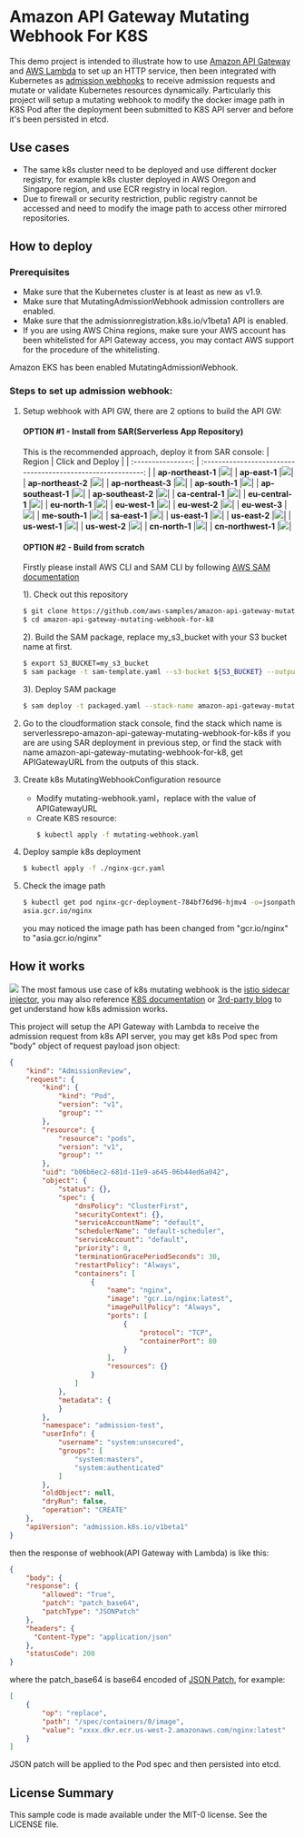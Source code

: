 # Amazon API Gateway Mutating Webhook For K8S
This demo project is intended to illustrate how to use [Amazon API Gateway](https://aws.amazon.com/api-gateway/) and [AWS Lambda](https://aws.amazon.com/lambda/) to set up an HTTP service, then been integrated with Kubernetes as [admission webhooks](https://kubernetes.io/docs/reference/access-authn-authz/extensible-admission-controllers/) to receive admission requests and mutate or validate Kubernetes resources dynamically. Particularly this project will setup a mutating webhook to modify the docker image path in K8S Pod after the deployment been submitted to K8S API server and before it's been persisted in etcd.

## Use cases
- The same k8s cluster need to be deployed and use different docker registry, for example k8s cluster deployed in AWS Oregon and Singapore region, and use ECR registry in local region.
- Due to firewall or security restriction, public registry cannot be accessed and need to modify the image path to access other mirrored repositories.

## How to deploy
### Prerequisites
- Make sure that the Kubernetes cluster is at least as new as v1.9.
- Make sure that MutatingAdmissionWebhook admission controllers are enabled.
- Make sure that the admissionregistration.k8s.io/v1beta1 API is enabled.
- If you are using AWS China regions, make sure your AWS account has been whitelisted for API Gateway access, you may contact AWS support for the procedure of the whitelisting.

Amazon EKS has been enabled MutatingAdmissionWebhook.

### Steps to set up admission webhook:
1. Setup webhook with API GW, there are 2 options to build the API GW:
    #### OPTION #1 - Install from SAR(Serverless App Repository)
    This is the recommended approach, deploy it from SAR console:
    |        Region        |                    Click and Deploy                     |
    | :----------------: | :----------------------------------------------------------: |
    |  **ap-northeast-1**  |[![](https://img.shields.io/badge/SAR-Deploy%20Now-yellow.svg)](https://deploy.serverlessrepo.app/ap-northeast-1/?app=arn:aws:serverlessrepo:us-east-1:269621987045:applications/amazon-api-gateway-mutating-webhook-for-k8s)|
    |  **ap-east-1**  |[![](https://img.shields.io/badge/SAR-Deploy%20Now-yellow.svg)](https://deploy.serverlessrepo.app/ap-east-1/?app=arn:aws:serverlessrepo:us-east-1:269621987045:applications/amazon-api-gateway-mutating-webhook-for-k8s)|
    |  **ap-northeast-2**  |[![](https://img.shields.io/badge/SAR-Deploy%20Now-yellow.svg)](https://deploy.serverlessrepo.app/ap-northeast-2/?app=arn:aws:serverlessrepo:us-east-1:269621987045:applications/amazon-api-gateway-mutating-webhook-for-k8s)|
    |  **ap-northeast-3**  |[![](https://img.shields.io/badge/SAR-Deploy%20Now-yellow.svg)](https://deploy.serverlessrepo.app/ap-northeast-3/?app=arn:aws:serverlessrepo:us-east-1:269621987045:applications/amazon-api-gateway-mutating-webhook-for-k8s)|
    |  **ap-south-1**  |[![](https://img.shields.io/badge/SAR-Deploy%20Now-yellow.svg)](https://deploy.serverlessrepo.app/ap-south-1/?app=arn:aws:serverlessrepo:us-east-1:269621987045:applications/amazon-api-gateway-mutating-webhook-for-k8s)|
    |  **ap-southeast-1**  |[![](https://img.shields.io/badge/SAR-Deploy%20Now-yellow.svg)](https://deploy.serverlessrepo.app/ap-southeast-1/?app=arn:aws:serverlessrepo:us-east-1:269621987045:applications/amazon-api-gateway-mutating-webhook-for-k8s)|
    |  **ap-southeast-2**  |[![](https://img.shields.io/badge/SAR-Deploy%20Now-yellow.svg)](https://deploy.serverlessrepo.app/ap-southeast-2/?app=arn:aws:serverlessrepo:us-east-1:269621987045:applications/amazon-api-gateway-mutating-webhook-for-k8s)|
    |  **ca-central-1**  |[![](https://img.shields.io/badge/SAR-Deploy%20Now-yellow.svg)](https://deploy.serverlessrepo.app/ca-central-1/?app=arn:aws:serverlessrepo:us-east-1:269621987045:applications/amazon-api-gateway-mutating-webhook-for-k8s)|
    |  **eu-central-1**  |[![](https://img.shields.io/badge/SAR-Deploy%20Now-yellow.svg)](https://deploy.serverlessrepo.app/eu-central-1/?app=arn:aws:serverlessrepo:us-east-1:269621987045:applications/amazon-api-gateway-mutating-webhook-for-k8s)|
    |  **eu-north-1**  |[![](https://img.shields.io/badge/SAR-Deploy%20Now-yellow.svg)](https://deploy.serverlessrepo.app/eu-north-1/?app=arn:aws:serverlessrepo:us-east-1:269621987045:applications/amazon-api-gateway-mutating-webhook-for-k8s)|
    |  **eu-west-1**  |[![](https://img.shields.io/badge/SAR-Deploy%20Now-yellow.svg)](https://deploy.serverlessrepo.app/eu-west-1/?app=arn:aws:serverlessrepo:us-east-1:269621987045:applications/amazon-api-gateway-mutating-webhook-for-k8s)|
    |  **eu-west-2**  |[![](https://img.shields.io/badge/SAR-Deploy%20Now-yellow.svg)](https://deploy.serverlessrepo.app/eu-west-2/?app=arn:aws:serverlessrepo:us-east-1:269621987045:applications/amazon-api-gateway-mutating-webhook-for-k8s)|
    |  **eu-west-3**  |[![](https://img.shields.io/badge/SAR-Deploy%20Now-yellow.svg)](https://deploy.serverlessrepo.app/eu-west-3/?app=arn:aws:serverlessrepo:us-east-1:269621987045:applications/amazon-api-gateway-mutating-webhook-for-k8s)|
    |  **me-south-1**  |[![](https://img.shields.io/badge/SAR-Deploy%20Now-yellow.svg)](https://deploy.serverlessrepo.app/me-south-1/?app=arn:aws:serverlessrepo:us-east-1:269621987045:applications/amazon-api-gateway-mutating-webhook-for-k8s)|
    |  **sa-east-1**  |[![](https://img.shields.io/badge/SAR-Deploy%20Now-yellow.svg)](https://deploy.serverlessrepo.app/sa-east-1/?app=arn:aws:serverlessrepo:us-east-1:269621987045:applications/amazon-api-gateway-mutating-webhook-for-k8s)|
    |  **us-east-1**  |[![](https://img.shields.io/badge/SAR-Deploy%20Now-yellow.svg)](https://deploy.serverlessrepo.app/us-east-1/?app=arn:aws:serverlessrepo:us-east-1:269621987045:applications/amazon-api-gateway-mutating-webhook-for-k8s)|
    |  **us-east-2**  |[![](https://img.shields.io/badge/SAR-Deploy%20Now-yellow.svg)](https://deploy.serverlessrepo.app/us-east-2/?app=arn:aws:serverlessrepo:us-east-1:269621987045:applications/amazon-api-gateway-mutating-webhook-for-k8s)|
    |  **us-west-1**  |[![](https://img.shields.io/badge/SAR-Deploy%20Now-yellow.svg)](https://deploy.serverlessrepo.app/us-west-1/?app=arn:aws:serverlessrepo:us-east-1:269621987045:applications/amazon-api-gateway-mutating-webhook-for-k8s)|
    |  **us-west-2**  |[![](https://img.shields.io/badge/SAR-Deploy%20Now-yellow.svg)](https://deploy.serverlessrepo.app/us-west-2/?app=arn:aws:serverlessrepo:us-east-1:269621987045:applications/amazon-api-gateway-mutating-webhook-for-k8s)|
    |  **cn-north-1**  |[![](https://img.shields.io/badge/SAR-Deploy%20Now-yellow.svg)](https://console.amazonaws.cn/lambda/home?region=cn-north-1#/create/app?applicationId=arn:aws-cn:serverlessrepo:cn-north-1:086750097665:applications/amazon-api-gateway-mutating-webhook-for-k8s)|
    |  **cn-northwest-1**  |[![](https://img.shields.io/badge/SAR-Deploy%20Now-yellow.svg)](https://console.amazonaws.cn/lambda/home?region=cn-northwest-1#/create/app?applicationId=arn:aws-cn:serverlessrepo:cn-north-1:086750097665:applications/amazon-api-gateway-mutating-webhook-for-k8s)|


    #### OPTION #2 - Build from scratch
    Firstly please install AWS CLI and SAM CLI by following [AWS SAM documentation](https://docs.aws.amazon.com/serverless-application-model/latest/developerguide/serverless-sam-cli-install.html)
    
    1). Check out this repository 

    ```sh
    $ git clone https://github.com/aws-samples/amazon-api-gateway-mutating-webhook-for-k8.git
    $ cd amazon-api-gateway-mutating-webhook-for-k8
    ```

    2). Build the SAM package, replace my_s3_bucket with your S3 bucket name at first.

    ```sh
    $ export S3_BUCKET=my_s3_bucket
    $ sam package -t sam-template.yaml --s3-bucket ${S3_BUCKET} --output-template-file packaged.yaml
    ```

    3). Deploy SAM package

    ```sh
    $ sam deploy -t packaged.yaml --stack-name amazon-api-gateway-mutating-webhook-for-k8 --capabilities CAPABILITY_IAM
    ```
2. Go to the cloudformation stack console, find the stack which name is serverlessrepo-amazon-api-gateway-mutating-webhook-for-k8s if you are are using SAR deployment in previous step, or find the stack with name amazon-api-gateway-mutating-webhook-for-k8, get APIGatewayURL from the outputs of this stack.

3. Create k8s MutatingWebhookConfiguration resource
    - Modify mutating-webhook.yaml，replace <WEB-HOOK-URL> with the value of APIGatewayURL
    - Create K8S resource:
        ```bash
        $ kubectl apply -f mutating-webhook.yaml
        ```
4. Deploy sample k8s deployment
    ```bash
    $ kubectl apply -f ./nginx-gcr.yaml
    ```
5. Check the image path 
    ```bash
    $ kubectl get pod nginx-gcr-deployment-784bf76d96-hjmv4 -o=jsonpath='{.spec.containers[0].image}'
    asia.gcr.io/nginx
    ```
    you may noticed the image path has been changed from "gcr.io/nginx" to "asia.gcr.io/nginx"

## How it works
![](./images/solution-diagram.png)
The most famous use case of k8s mutating webhook is the [istio sidecar injector](https://istio.io/docs/reference/commands/sidecar-injector/), you may also reference [K8S documentation](https://kubernetes.io/docs/reference/access-authn-authz/extensible-admission-controllers/) or [3rd-party blog](https://medium.com/dowjones/how-did-that-sidecar-get-there-4dcd73f1a0a4) to get understand how k8s admission works.

This project will setup the API Gateway with Lambda to receive the admission request from k8s API server, you may get k8s Pod spec from "body" object of request payload json object:
```json
{
    "kind": "AdmissionReview",
    "request": {
        "kind": {
            "kind": "Pod",
            "version": "v1",
            "group": ""
        },
        "resource": {
            "resource": "pods",
            "version": "v1",
            "group": ""
        },
        "uid": "b06b6ec2-681d-11e9-a645-06b44ed6a042",
        "object": {
            "status": {},
            "spec": {
                "dnsPolicy": "ClusterFirst",
                "securityContext": {},
                "serviceAccountName": "default",
                "schedulerName": "default-scheduler",
                "serviceAccount": "default",
                "priority": 0,
                "terminationGracePeriodSeconds": 30,
                "restartPolicy": "Always",
                "containers": [
                    {
                        "name": "nginx",
                        "image": "gcr.io/nginx:latest",
                        "imagePullPolicy": "Always",
                        "ports": [
                            {
                                "protocol": "TCP",
                                "containerPort": 80
                            }
                        ],
                        "resources": {}
                    }
                ]
            },
            "metadata": {
            }
        },
        "namespace": "admission-test",
        "userInfo": {
            "username": "system:unsecured",
            "groups": [
                "system:masters",
                "system:authenticated"
            ]
        },
        "oldObject": null,
        "dryRun": false,
        "operation": "CREATE"
    },
    "apiVersion": "admission.k8s.io/v1beta1"
}
```
then the response of webhook(API Gateway with Lambda) is like this:
```json
{
    "body": {
    "response": {
        "allowed": "True",
        "patch": "patch_base64",
        "patchType": "JSONPatch"
    },
    "headers": {
      "Content-Type": "application/json"
    },
    "statusCode": 200
}
```
where the patch_base64 is base64 encoded of [JSON Patch](http://jsonpatch.com/), for example:
```json
[
    {
        "op": "replace",
        "path": "/spec/containers/0/image",
        "value": "xxxx.dkr.ecr.us-west-2.amazonaws.com/nginx:latest"
    }
]
```
JSON patch will be applied to the Pod spec and then persisted into etcd.

## License Summary

This sample code is made available under the MIT-0 license. See the LICENSE file.
